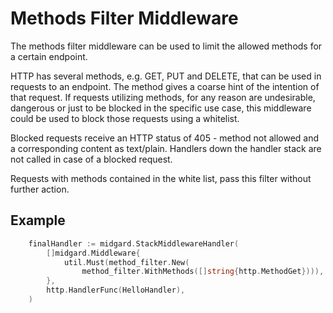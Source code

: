 Methods Filter Middleware
=========================

The methods filter middleware can be used to limit the allowed methods for a
certain endpoint.

HTTP has several methods, e.g. GET, PUT and DELETE, that can be used in requests
to an endpoint. The method gives a coarse hint of the intention of that request.
If requests utilizing methods, for any reason are undesirable, dangerous or just
to be blocked in the specific use case, this middleware could be used to block
those requests using a whitelist.

Blocked requests receive an HTTP status of 405 - method not allowed and a
corresponding content as text/plain. Handlers down the handler stack are not called
in case of a blocked request.

Requests with methods contained in the white list, pass this filter without further
action.

Example
-------

```go
	finalHandler := midgard.StackMiddlewareHandler(
		[]midgard.Middleware{
			util.Must(method_filter.New(
                method_filter.WithMethods([]string{http.MethodGet}))),
		},
		http.HandlerFunc(HelloHandler),
	)
```
